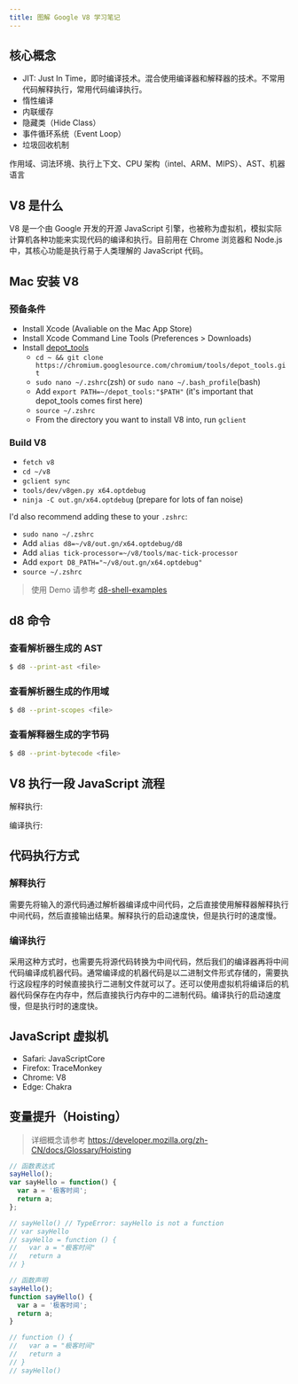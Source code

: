```yaml
---
title: 图解 Google V8 学习笔记
---
```


## 核心概念

- JIT: Just In Time，即时编译技术。混合使用编译器和解释器的技术。不常用代码解释执行，常用代码编译执行。
- 惰性编译
- 内联缓存
- 隐藏类（Hide Class）
- 事件循环系统（Event Loop）
- 垃圾回收机制

作用域、词法环境、执行上下文、CPU 架构（intel、ARM、MIPS）、AST、机器语言

## V8 是什么

V8 是一个由 Google 开发的开源 JavaScript 引擎，也被称为虚拟机，模拟实际计算机各种功能来实现代码的编译和执行。目前用在 Chrome 浏览器和 Node.js 中，其核心功能是执行易于人类理解的 JavaScript 代码。

## Mac 安装 V8

### 预备条件

- Install Xcode (Avaliable on the Mac App Store)
- Install Xcode Command Line Tools (Preferences > Downloads)
- Install [depot_tools](https://www.chromium.org/developers/how-tos/install-depot-tools)
  - `cd ~ && git clone https://chromium.googlesource.com/chromium/tools/depot_tools.git`
  - `sudo nano ~/.zshrc`(zsh) or `sudo nano ~/.bash_profile`(bash)
  - Add `export PATH=~/depot_tools:"$PATH"` (it's important that depot_tools comes first here)
  - `source ~/.zshrc`
  - From the directory you want to install V8 into, run `gclient`

### Build V8

- `fetch v8`
- `cd ~/v8`
- `gclient sync`
- `tools/dev/v8gen.py x64.optdebug`
- `ninja -C out.gn/x64.optdebug` (prepare for lots of fan noise)

I'd also recommend adding these to your `.zshrc`:

- `sudo nano ~/.zshrc`
- Add `alias d8=~/v8/out.gn/x64.optdebug/d8`
- Add `alias tick-processor=~/v8/tools/mac-tick-processor`
- Add `export D8_PATH="~/v8/out.gn/x64.optdebug"`
- `source ~/.zshrc`

> 使用 Demo 请参考 [d8-shell-examples](https://gist.github.com/kevincennis/0cd2138c78a07412ef21#d8-shell-examples)

## d8 命令

### 查看解析器生成的 AST

```sh
$ d8 --print-ast <file>
```

### 查看解析器生成的作用域

```sh
$ d8 --print-scopes <file>
```

### 查看解释器生成的字节码

```sh
$ d8 --print-bytecode <file>
```

## V8 执行一段 JavaScript 流程

解释执行:

编译执行:

## 代码执行方式

### 解释执行

需要先将输入的源代码通过解析器编译成中间代码，之后直接使用解释器解释执行中间代码，然后直接输出结果。解释执行的启动速度快，但是执行时的速度慢。

### 编译执行

采用这种方式时，也需要先将源代码转换为中间代码，然后我们的编译器再将中间代码编译成机器代码。通常编译成的机器代码是以二进制文件形式存储的，需要执行这段程序的时候直接执行二进制文件就可以了。还可以使用虚拟机将编译后的机器代码保存在内存中，然后直接执行内存中的二进制代码。编译执行的启动速度慢，但是执行时的速度快。

## JavaScript 虚拟机

- Safari: JavaScriptCore
- Firefox: TraceMonkey
- Chrome: V8
- Edge: Chakra

## 变量提升（Hoisting）

> 详细概念请参考 https://developer.mozilla.org/zh-CN/docs/Glossary/Hoisting

```js
// 函数表达式
sayHello();
var sayHello = function() {
  var a = '极客时间';
  return a;
};

// sayHello() // TypeError: sayHello is not a function
// var sayHello
// sayHello = function () {
//   var a = "极客时间"
//   return a
// }

// 函数声明
sayHello();
function sayHello() {
  var a = '极客时间';
  return a;
}

// function () {
//   var a = "极客时间"
//   return a
// }
// sayHello()
```
